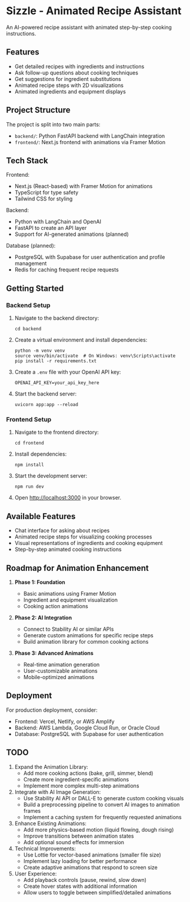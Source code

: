 # Sizzle - Animated Recipe Assistant

An AI-powered recipe assistant with animated step-by-step cooking instructions.

## Features

- Get detailed recipes with ingredients and instructions
- Ask follow-up questions about cooking techniques
- Get suggestions for ingredient substitutions
- Animated recipe steps with 2D visualizations
- Animated ingredients and equipment displays

## Project Structure

The project is split into two main parts:

- `backend/`: Python FastAPI backend with LangChain integration
- `frontend/`: Next.js frontend with animations via Framer Motion

## Tech Stack

Frontend:
- Next.js (React-based) with Framer Motion for animations
- TypeScript for type safety
- Tailwind CSS for styling

Backend:
- Python with LangChain and OpenAI
- FastAPI to create an API layer 
- Support for AI-generated animations (planned)

Database (planned):
- PostgreSQL with Supabase for user authentication and profile management
- Redis for caching frequent recipe requests

## Getting Started

### Backend Setup

1. Navigate to the backend directory:
   ```
   cd backend
   ```

2. Create a virtual environment and install dependencies:
   ```
   python -m venv venv
   source venv/bin/activate  # On Windows: venv\Scripts\activate
   pip install -r requirements.txt
   ```

3. Create a `.env` file with your OpenAI API key:
   ```
   OPENAI_API_KEY=your_api_key_here
   ```

4. Start the backend server:
   ```
   uvicorn app:app --reload
   ```

### Frontend Setup

1. Navigate to the frontend directory:
   ```
   cd frontend
   ```

2. Install dependencies:
   ```
   npm install
   ```

3. Start the development server:
   ```
   npm run dev
   ```

4. Open [http://localhost:3000](http://localhost:3000) in your browser.

## Available Features

- Chat interface for asking about recipes
- Animated recipe steps for visualizing cooking processes
- Visual representations of ingredients and cooking equipment
- Step-by-step animated cooking instructions

## Roadmap for Animation Enhancement

1. **Phase 1: Foundation**
   - Basic animations using Framer Motion
   - Ingredient and equipment visualization
   - Cooking action animations

2. **Phase 2: AI Integration**
   - Connect to Stability AI or similar APIs
   - Generate custom animations for specific recipe steps
   - Build animation library for common cooking actions

3. **Phase 3: Advanced Animations**
   - Real-time animation generation
   - User-customizable animations
   - Mobile-optimized animations

## Deployment

For production deployment, consider:

- Frontend: Vercel, Netlify, or AWS Amplify
- Backend: AWS Lambda, Google Cloud Run, or Oracle Cloud
- Database: PostgreSQL with Supabase for user authentication

## TODO 

1. Expand the Animation Library:
   - Add more cooking actions (bake, grill, simmer, blend)
   - Create more ingredient-specific animations
   - Implement more complex multi-step animations
2. Integrate with AI Image Generation:
   - Use Stability AI API or DALL-E to generate custom cooking visuals
   - Build a preprocessing pipeline to convert AI images to animation frames
   - Implement a caching system for frequently requested animations
3. Enhance Existing Animations:
   - Add more physics-based motion (liquid flowing, dough rising)
   - Improve transitions between animation states
   - Add optional sound effects for immersion
4. Technical Improvements:
   - Use Lottie for vector-based animations (smaller file size)
   - Implement lazy loading for better performance
   - Create adaptive animations that respond to screen size
5. User Experience:
   - Add playback controls (pause, rewind, slow down)
   - Create hover states with additional information
   - Allow users to toggle between simplified/detailed animations